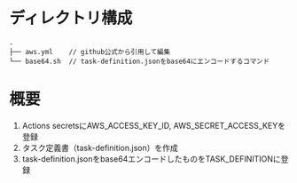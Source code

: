 # ディレクトリ構成

```text
.
├── aws.yml    // github公式から引用して編集
└── base64.sh  // task-definition.jsonをbase64にエンコードするコマンド
```

# 概要
1. Actions secretsにAWS_ACCESS_KEY_ID, AWS_SECRET_ACCESS_KEYを登録
2. タスク定義書（task-definition.json）を作成
3. task-definition.jsonをbase64エンコードしたものをTASK_DEFINITIONに登録
